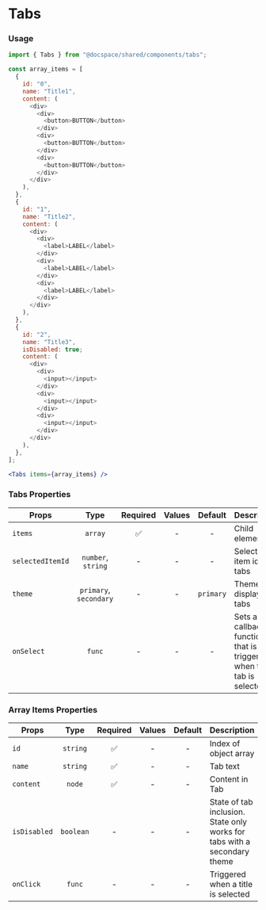 # Tabs

### Usage

```js
import { Tabs } from "@docspace/shared/components/tabs";
```

```js
const array_items = [
  {
    id: "0",
    name: "Title1",
    content: (
      <div>
        <div>
          <button>BUTTON</button>
        </div>
        <div>
          <button>BUTTON</button>
        </div>
        <div>
          <button>BUTTON</button>
        </div>
      </div>
    ),
  },
  {
    id: "1",
    name: "Title2",
    content: (
      <div>
        <div>
          <label>LABEL</label>
        </div>
        <div>
          <label>LABEL</label>
        </div>
        <div>
          <label>LABEL</label>
        </div>
      </div>
    ),
  },
  {
    id: "2",
    name: "Title3",
    isDisabled: true;
    content: (
      <div>
        <div>
          <input></input>
        </div>
        <div>
          <input></input>
        </div>
        <div>
          <input></input>
        </div>
      </div>
    ),
  },
];
```

```jsx
<Tabs items={array_items} />
```

### Tabs Properties

| Props            |          Type          | Required | Values |  Default  | Description                                                         |
| ---------------- | :--------------------: | :------: | :----: | :-------: | ------------------------------------------------------------------- |
| `items`          |        `array`         |    ✅    |   -    |     -     | Child elements                                                      |
| `selectedItemId` |   `number`, `string`   |    -     |   -    |     -     | Selected item id of tabs                                            |
| `theme`          | `primary`, `secondary` |    -     |   -    | `primary` | Theme for displaying tabs                                           |
| `onSelect`       |         `func`         |    -     |   -    |     -     | Sets a callback function that is triggered when the tab is selected |

### Array Items Properties

| Props        |   Type    | Required | Values | Default | Description                                                              |
| ------------ | :-------: | :------: | :----: | :-----: | ------------------------------------------------------------------------ |
| `id`         | `string`  |    ✅    |   -    |    -    | Index of object array                                                    |
| `name`       | `string`  |    ✅    |   -    |    -    | Tab text                                                                 |
| `content`    |  `node`   |    ✅    |   -    |    -    | Content in Tab                                                           |
| `isDisabled` | `boolean` |    -     |   -    |    -    | State of tab inclusion. State only works for tabs with a secondary theme |
| `onClick`    |  `func`   |    -     |   -    |    -    | Triggered when a title is selected                                       |
